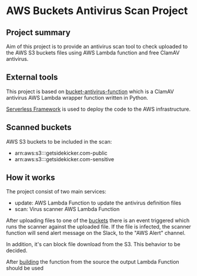  AWS Buckets Antivirus Scan Project  
====================================

Project summary
---------------
Aim of this project is to provide an antivirus scan tool to check uploaded to the AWS S3 buckets files using AWS Lambda 
function and free ClamAV antivirus.


External tools
----------
This project is based on [bucket-antivirus-function](https://github.com/upsidetravel/bucket-antivirus-function) 
which is a ClamAV antivirus AWS Lambda wrapper function written in Python.

[Serverless Framework](https://www.serverless.com/) is used to deploy the code to the AWS infrastructure. 

Scanned buckets
---------------

AWS S3 buckets to be included in the scan:
- arn:aws:s3:::getsidekicker.com-public
- arn:aws:s3:::getsidekicker.com-sensitive

How it works     
------------

The project consist of two main services: 
- update:  AWS Lambda Function to update the antivirus definition files 
- scan: Virus scanner AWS Lambda Function

After uploading files to one of the [buckets](#scanned-buckets) there is an event triggered which runs 
the scanner against the uploaded file. If the file is infected, the scanner function will send alert message on the 
Slack, to the "AWS Alert" channel. 

In addition, it's can block file download from the S3. This behavior to be decided.    
 


After [building](https://github.com/upsidetravel/bucket-antivirus-function#installation) the function from the source 
the output Lambda Function should be used   
